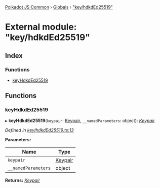 [Polkadot JS Common](../README.md) › [Globals](../globals.md) › ["key/hdkdEd25519"](_key_hdkded25519_.md)

# External module: "key/hdkdEd25519"

## Index

### Functions

* [keyHdkdEd25519](_key_hdkded25519_.md#keyhdkded25519)

## Functions

###  keyHdkdEd25519

▸ **keyHdkdEd25519**(`keypair`: [Keypair](../interfaces/_types_.keypair.md), `__namedParameters`: object): *[Keypair](../interfaces/_types_.keypair.md)*

*Defined in [key/hdkdEd25519.ts:13](https://github.com/polkadot-js/common/blob/4e4ff5de/packages/util-crypto/src/key/hdkdEd25519.ts#L13)*

**Parameters:**

Name | Type |
------ | ------ |
`keypair` | [Keypair](../interfaces/_types_.keypair.md) |
`__namedParameters` | object |

**Returns:** *[Keypair](../interfaces/_types_.keypair.md)*
